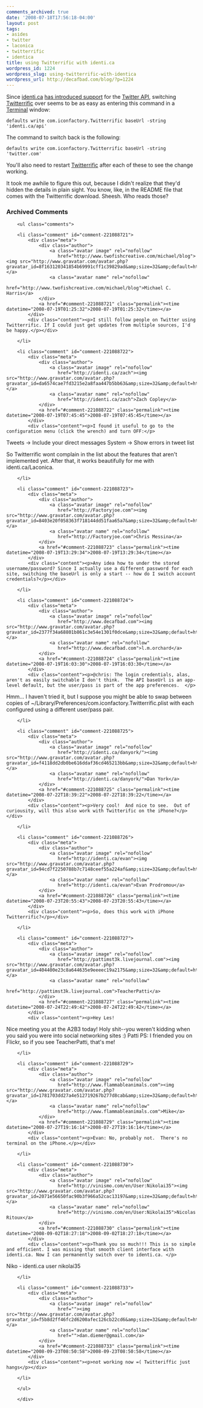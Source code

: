 ```yaml
---
comments_archived: true
date: '2008-07-18T17:56:18-04:00'
layout: post
tags:
- asides
- twitter
- laconica
- twitterrific
- identica
title: using Twitterrific with identi.ca
wordpress_id: 1224
wordpress_slug: using-twitterrific-with-identica
wordpress_url: http://decafbad.com/blog/?p=1224
---
```

Since [identi.ca](http://identi.ca) [has introduced support][idapi] for the [Twitter API][tapi], switching [Twitterrific][] over seems to be as easy as entering this command in a [Terminal][] window:

    defaults write com.iconfactory.Twitterrific baseUrl -string 'identi.ca/api'

The command to switch back is the following:

    defaults write com.iconfactory.Twitterrific baseUrl -string 'twitter.com'

You'll also need to restart [Twitterrific][] after each of these to see the change working.  

It took me awhile to figure this out, because I didn't realize that they'd hidden the details in plain sight.  You know, like, in the README file that comes with the Twitterrific download.  Sheesh.  Who reads those?

[idapi]: http://www.scripting.com/stories/2008/07/18/identicaImplementsTheTwitt.html
[tapi]: http://twitter.com/help/api
[twitterrific]: http://iconfactory.com/software/twitterrific
[terminal]: http://www.osxterminal.com/launch_terminal/

<div id="comments" class="comments archived-comments">
            <h3>Archived Comments</h3>
            
        <ul class="comments">
            
        <li class="comment" id="comment-221088721">
            <div class="meta">
                <div class="author">
                    <a class="avatar image" rel="nofollow" 
                       href="http://www.twofishcreative.com/michael/blog"><img src="http://www.gravatar.com/avatar.php?gravatar_id=8f163120341854b69991cff1c39829ad&amp;size=32&amp;default=http://mediacdn.disqus.com/1320279820/images/noavatar32.png"/></a>
                    <a class="avatar name" rel="nofollow" 
                       href="http://www.twofishcreative.com/michael/blog">Michael C. Harris</a>
                </div>
                <a href="#comment-221088721" class="permalink"><time datetime="2008-07-19T01:25:32">2008-07-19T01:25:32</time></a>
            </div>
            <div class="content"><p>I still follow people on Twitter using Twitterrific. If I could just get updates from multiple sources, I'd be happy.</p></div>
            
        </li>
    
        <li class="comment" id="comment-221088722">
            <div class="meta">
                <div class="author">
                    <a class="avatar image" rel="nofollow" 
                       href="http://identi.ca/zach"><img src="http://www.gravatar.com/avatar.php?gravatar_id=da6574cae7fd3215e2a8faa447b5bb63&amp;size=32&amp;default=http://mediacdn.disqus.com/1320279820/images/noavatar32.png"/></a>
                    <a class="avatar name" rel="nofollow" 
                       href="http://identi.ca/zach">Zach Copley</a>
                </div>
                <a href="#comment-221088722" class="permalink"><time datetime="2008-07-19T07:45:45">2008-07-19T07:45:45</time></a>
            </div>
            <div class="content"><p>I found it useful to go to the configuration menu (click the wrench) and turn OFF:</p>

<p>Tweets -&gt; Include your direct messages
System -&gt; Show errors in tweet list</p>

<p>So Twitterrific wont complain in the list about the features that aren't implemented yet.  After that, it works beautifully for me with identi.ca/Laconica.</p></div>
            
        </li>
    
        <li class="comment" id="comment-221088723">
            <div class="meta">
                <div class="author">
                    <a class="avatar image" rel="nofollow" 
                       href="http://Factoryjoe.com"><img src="http://www.gravatar.com/avatar.php?gravatar_id=8403e20f058363f718144dd51faa65a7&amp;size=32&amp;default=http://mediacdn.disqus.com/1320279820/images/noavatar32.png"/></a>
                    <a class="avatar name" rel="nofollow" 
                       href="http://Factoryjoe.com">Chris Messina</a>
                </div>
                <a href="#comment-221088723" class="permalink"><time datetime="2008-07-19T13:29:34">2008-07-19T13:29:34</time></a>
            </div>
            <div class="content"><p>Any idea how to under the stored username/password? Since I actually use a different password for each site, switching the baseUrl is only a start -- how do I switch account credentials?</p></div>
            
        </li>
    
        <li class="comment" id="comment-221088724">
            <div class="meta">
                <div class="author">
                    <a class="avatar image" rel="nofollow" 
                       href="http://www.decafbad.com"><img src="http://www.gravatar.com/avatar.php?gravatar_id=2377f34a68801b861c3e54e1301f0dce&amp;size=32&amp;default=http://mediacdn.disqus.com/1320279820/images/noavatar32.png"/></a>
                    <a class="avatar name" rel="nofollow" 
                       href="http://www.decafbad.com">l.m.orchard</a>
                </div>
                <a href="#comment-221088724" class="permalink"><time datetime="2008-07-19T16:03:30">2008-07-19T16:03:30</time></a>
            </div>
            <div class="content"><p>@chris: The login credentials, alas, aren't as easily switchable I don't think.  The API baseUrl is an app-level default, but the user/pass is part of the app preferences.  </p>

<p>Hmm... I haven't tried it, but I suppose you might be able to swap between copies of ~/Library/Preferences/com.iconfactory.Twitterrific.plist with each configured using a different user/pass pair.</p></div>
            
        </li>
    
        <li class="comment" id="comment-221088725">
            <div class="meta">
                <div class="author">
                    <a class="avatar image" rel="nofollow" 
                       href="http://identi.ca/danyork/"><img src="http://www.gravatar.com/avatar.php?gravatar_id=f4118dd2db0be616ddaf36cd465213bb&amp;size=32&amp;default=http://mediacdn.disqus.com/1320279820/images/noavatar32.png"/></a>
                    <a class="avatar name" rel="nofollow" 
                       href="http://identi.ca/danyork/">Dan York</a>
                </div>
                <a href="#comment-221088725" class="permalink"><time datetime="2008-07-22T18:39:22">2008-07-22T18:39:22</time></a>
            </div>
            <div class="content"><p>Very cool!  And nice to see.  Out of curiousity, will this also work with Twitterific on the iPhone?</p></div>
            
        </li>
    
        <li class="comment" id="comment-221088726">
            <div class="meta">
                <div class="author">
                    <a class="avatar image" rel="nofollow" 
                       href="http://identi.ca/evan"><img src="http://www.gravatar.com/avatar.php?gravatar_id=94cd7f2250788b7c7148ceef55a224af&amp;size=32&amp;default=http://mediacdn.disqus.com/1320279820/images/noavatar32.png"/></a>
                    <a class="avatar name" rel="nofollow" 
                       href="http://identi.ca/evan">Evan Prodromou</a>
                </div>
                <a href="#comment-221088726" class="permalink"><time datetime="2008-07-23T20:55:43">2008-07-23T20:55:43</time></a>
            </div>
            <div class="content"><p>So, does this work with iPhone Twitterrific?</p></div>
            
        </li>
    
        <li class="comment" id="comment-221088727">
            <div class="meta">
                <div class="author">
                    <a class="avatar image" rel="nofollow" 
                       href="http://pattimst3k.livejournal.com"><img src="http://www.gravatar.com/avatar.php?gravatar_id=404400e23c8a644635e9eeeec19a2175&amp;size=32&amp;default=http://mediacdn.disqus.com/1320279820/images/noavatar32.png"/></a>
                    <a class="avatar name" rel="nofollow" 
                       href="http://pattimst3k.livejournal.com">TeacherPatti</a>
                </div>
                <a href="#comment-221088727" class="permalink"><time datetime="2008-07-24T22:49:42">2008-07-24T22:49:42</time></a>
            </div>
            <div class="content"><p>Hey Les!
Nice meeting  you at the A2B3 today!  Holy shit--you weren't kidding when you said you were into social networking sites :)
Patti
PS: I friended you on Flickr, so if you see TeacherPatti, that's me!</p></div>
            
        </li>
    
        <li class="comment" id="comment-221088729">
            <div class="meta">
                <div class="author">
                    <a class="avatar image" rel="nofollow" 
                       href="http://www.flammableanimals.com"><img src="http://www.gravatar.com/avatar.php?gravatar_id=1781703dd27a4e512719267b277d8cab&amp;size=32&amp;default=http://mediacdn.disqus.com/1320279820/images/noavatar32.png"/></a>
                    <a class="avatar name" rel="nofollow" 
                       href="http://www.flammableanimals.com">Mike</a>
                </div>
                <a href="#comment-221088729" class="permalink"><time datetime="2008-07-27T19:16:14">2008-07-27T19:16:14</time></a>
            </div>
            <div class="content"><p>Evan: No, probably not.  There's no terminal on the iPhone.</p></div>
            
        </li>
    
        <li class="comment" id="comment-221088730">
            <div class="meta">
                <div class="author">
                    <a class="avatar image" rel="nofollow" 
                       href="http://vinismo.com/en/User:Nikolai35"><img src="http://www.gravatar.com/avatar.php?gravatar_id=2071e56650fac90b3f966a52cac13197&amp;size=32&amp;default=http://mediacdn.disqus.com/1320279820/images/noavatar32.png"/></a>
                    <a class="avatar name" rel="nofollow" 
                       href="http://vinismo.com/en/User:Nikolai35">Nicolas Ritoux</a>
                </div>
                <a href="#comment-221088730" class="permalink"><time datetime="2008-09-02T18:27:18">2008-09-02T18:27:18</time></a>
            </div>
            <div class="content"><p>Thank you so much!!! This is so simple and efficient. I was missing that smooth client interface with identi.ca. Now I can permanently switch over to identi.ca. </p>

<p>Niko - identi.ca user nikolai35</p></div>
            
        </li>
    
        <li class="comment" id="comment-221088733">
            <div class="meta">
                <div class="author">
                    <a class="avatar image" rel="nofollow" 
                       href=""><img src="http://www.gravatar.com/avatar.php?gravatar_id=f5b8d2ff46fc2d6200afec126cb22cd6&amp;size=32&amp;default=http://mediacdn.disqus.com/1320279820/images/noavatar32.png"/></a>
                    <a class="avatar name" rel="nofollow" 
                       href="">dan.diemer@gmail.com</a>
                </div>
                <a href="#comment-221088733" class="permalink"><time datetime="2008-09-23T08:50:58">2008-09-23T08:50:58</time></a>
            </div>
            <div class="content"><p>not working now =( Twitteriffic just hangs</p></div>
            
        </li>
    
        </ul>
    
        </div>
    